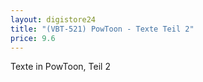 ```yaml
---
layout: digistore24
title: "(VBT-521) PowToon - Texte Teil 2"
price: 9.6
---
```

<p>Texte in PowToon, Teil 2</p>